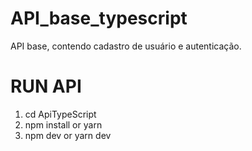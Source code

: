 # API_base_typescript
API base, contendo cadastro de usuário e autenticação. 


# RUN API
 1. cd ApiTypeScript
 2. npm install or yarn
 3. npm dev or yarn dev
